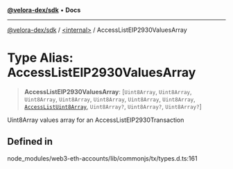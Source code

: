 [**@velora-dex/sdk**](../../README.md) • **Docs**

***

[@velora-dex/sdk](../../globals.md) / [\<internal\>](../README.md) / AccessListEIP2930ValuesArray

# Type Alias: AccessListEIP2930ValuesArray

> **AccessListEIP2930ValuesArray**: [`Uint8Array`, `Uint8Array`, `Uint8Array`, `Uint8Array`, `Uint8Array`, `Uint8Array`, `Uint8Array`, [`AccessListUint8Array`](AccessListUint8Array.md), `Uint8Array?`, `Uint8Array?`, `Uint8Array?`]

Uint8Array values array for an AccessListEIP2930Transaction

## Defined in

node\_modules/web3-eth-accounts/lib/commonjs/tx/types.d.ts:161
